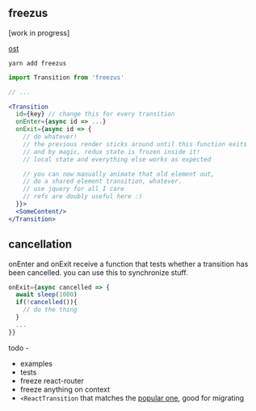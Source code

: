 ## freezus

[work in progress]

[ost](https://soundcloud.com/sahandii/cold-as-ice-remake)

`yarn add freezus`

```jsx
import Transition from 'freezus'

// ...

<Transition
  id={key} // change this for every transition
  onEnter={async id => ...}
  onExit={async id => {
    // do whatever!
    // the previous render sticks around until this function exits
    // and by magic, redux state is frozen inside it!
    // local state and everything else works as expected

    // you can now manually animate that old element out,
    // do a shared element transition, whatever.
    // use jquery for all I care
    // refs are doubly useful here :)
  }}>
  <SomeContent/>
</Transition>
```

## cancellation

onEnter and onExit receive a function that tests whether a transition
has been cancelled. you can use this to synchronize stuff.

```jsx
onExit={async cancelled => {
  await sleep(1000)
  if(!cancelled()){
    // do the thing
  }
  ...
}}
```
todo -

* examples
* tests
* freeze react-router
* freeze anything on context
* `<ReactTransition` that matches the [popular one](https://reactcommunity.org/react-transition-group/), good for migrating
